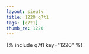 ```yaml
--- 
layout: sieutv
title: 1220 q7t1
tags: [q7t1]
thumb_re: 1220
---
```

{% include q7t1 key="1220" %} 

